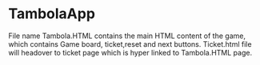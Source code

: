 # TambolaApp

File name Tambola.HTML contains the main HTML content of the game, which contains Game board, ticket,reset and next buttons.
Ticket.html file will headover to ticket page which is hyper linked to Tambola.HTML page.

